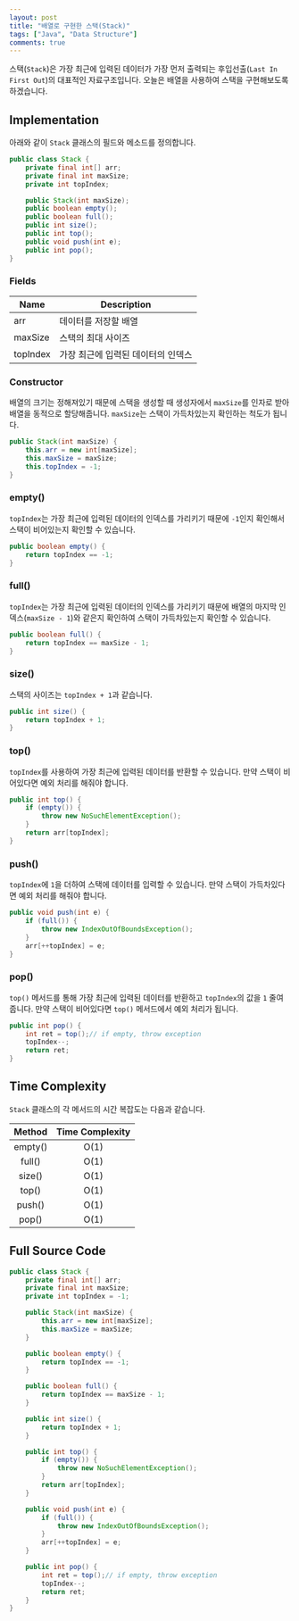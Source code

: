 ```yaml
---
layout: post
title: "배열로 구현한 스택(Stack)"
tags: ["Java", "Data Structure"]
comments: true
---
```


스택(`Stack`)은 가장 최근에 입력된 데이터가 가장 먼저 출력되는 후입선출(`Last In First Out`)의 대표적인 자료구조입니다. 오늘은 배열을 사용하여 스택을 구현해보도록 하겠습니다.

## Implementation

아래와 같이 `Stack` 클래스의 필드와 메소드를 정의합니다.

```java
public class Stack {
    private final int[] arr;
    private final int maxSize;
    private int topIndex;

    public Stack(int maxSize);
    public boolean empty();
    public boolean full();
    public int size();
    public int top();
    public void push(int e);
    public int pop();
}
```

### Fields

| Name | Description |
|-|-|
| arr | 데이터를 저장할 배열 |
| maxSize | 스택의 최대 사이즈 |
| topIndex | 가장 최근에 입력된 데이터의 인덱스 |

### Constructor

배열의 크기는 정해져있기 때문에 스택을 생성할 때 생성자에서 `maxSize`를 인자로 받아 배열을 동적으로 할당해줍니다. `maxSize`는 스택이 가득차있는지 확인하는 척도가 됩니다.

```java
public Stack(int maxSize) {
    this.arr = new int[maxSize];
    this.maxSize = maxSize;
    this.topIndex = -1;
}
```

### empty()

`topIndex`는 가장 최근에 입력된 데이터의 인덱스를 가리키기 때문에 `-1`인지 확인해서 스택이 비어있는지 확인할 수 있습니다.

```java
public boolean empty() {
    return topIndex == -1;
}
```

### full()

`topIndex`는 가장 최근에 입력된 데이터의 인덱스를 가리키기 때문에 배열의 마지막 인덱스(`maxSize - 1`)와 같은지 확인하여 스택이 가득차있는지 확인할 수 있습니다.

```java
public boolean full() {
    return topIndex == maxSize - 1;
}
```

### size()

스택의 사이즈는 `topIndex + 1`과 같습니다.

```java
public int size() {
    return topIndex + 1;
}
```

### top()

`topIndex`를 사용하여 가장 최근에 입력된 데이터를 반환할 수 있습니다. 만약 스택이 비어있다면 예외 처리를 해줘야 합니다.

```java
public int top() {
    if (empty()) {
        throw new NoSuchElementException();
    }
    return arr[topIndex];
}
```

### push()

`topIndex`에 `1`을 더하여 스택에 데이터를 입력할 수 있습니다. 만약 스택이 가득차있다면 예외 처리를 해줘야 합니다.

```java
public void push(int e) {
    if (full()) {
        throw new IndexOutOfBoundsException();
    }
    arr[++topIndex] = e;
}
```

### pop()

`top()` 메서드를 통해 가장 최근에 입력된 데이터를 반환하고 `topIndex`의 값을 `1` 줄여줍니다. 만약 스택이 비어있다면 `top()` 메서드에서 예외 처리가 됩니다.

```java
public int pop() {
    int ret = top();// if empty, throw exception
    topIndex--;
    return ret;
}
```

## Time Complexity

`Stack` 클래스의 각 메서드의 시간 복잡도는 다음과 같습니다.

| Method | Time Complexity |
|:-:|:-:|
| empty() | O(1) |
| full() | O(1) |
| size() | O(1) |
| top() | O(1) |
| push() | O(1) |
| pop() | O(1) |

## Full Source Code

```java
public class Stack {
    private final int[] arr;
    private final int maxSize;
    private int topIndex = -1;

    public Stack(int maxSize) {
        this.arr = new int[maxSize];
        this.maxSize = maxSize;
    }

    public boolean empty() {
        return topIndex == -1;
    }

    public boolean full() {
        return topIndex == maxSize - 1;
    }

    public int size() {
        return topIndex + 1;
    }

    public int top() {
        if (empty()) {
            throw new NoSuchElementException();
        }
        return arr[topIndex];
    }

    public void push(int e) {
        if (full()) {
            throw new IndexOutOfBoundsException();
        }
        arr[++topIndex] = e;
    }

    public int pop() {
        int ret = top();// if empty, throw exception
        topIndex--;
        return ret;
    }
}
```
